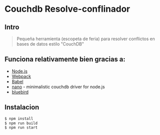 # Couchdb Resolve-conflinador

## Intro

> Pequeña herramienta (escopeta de feria) para resolver conflictos en bases de datos estilo "CouchDB"

## Funciona relativamente bien gracias a:

* [Node.js](https://nodejs.org/en/)
* [Webpack](https://webpack.js.org/)
* [Babel](https://github.com/babel/babel)
* [nano](https://github.com/apache/couchdb-nano) - minimalistic couchdb driver for node.js
* [bluebird](https://github.com/petkaantonov/bluebird)

## Instalacion

```sh
$ npm install
$ npm run build
$ npm run start
```
